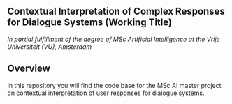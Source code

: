 ## Contextual Interpretation of Complex Responses for Dialogue Systems (Working Title)
_In partial fulfillment of the degree of MSc Artificial Intelligence at the Vrije Universiteit (VU), Amsterdam_

## Overview
In this repository you will find the code base for the MSc AI master project on contextual interpretation of user responses for dialogue systems.
